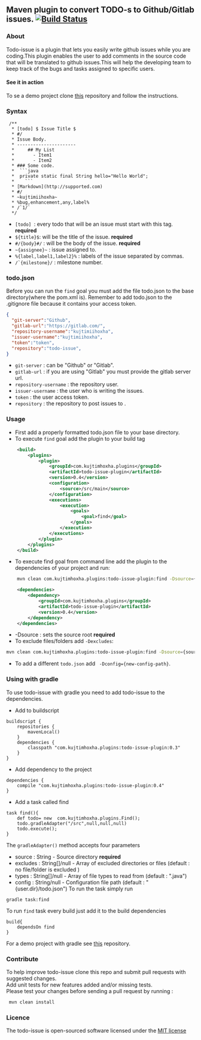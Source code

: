 Maven plugin to convert TODO-s to Github/Gitlab issues. [![Build Status](https://travis-ci.org/kujtimiihoxha/todo-issue.svg?branch=master)](https://travis-ci.org/kujtimiihoxha/todo-issue)
------------------------------------------------------
### About
Todo-issue is a plugin that lets you easily write github issues while you are coding.This plugin enables the user to add comments in the source code that will be translated to github issues.This will help the developing team to keep track of the bugs and tasks assigned to specific users.
#### See it in action
To se a demo project clone [this](https://github.com/kujtimiihoxha/testing-todo-issue) repository and follow the instructions.
### Syntax
 
     /**
      * [todo] $ Issue Title $
      * #/
      * Issue Body.
      * ----------------------
      *     ## My List
      *       - Item1
      *       - Item2
      * ### Some code.
      *  ```java
      *  private static final String hello="Hello World";
      *    ``` 
      * [Markdown](http://supported.com)
      * #/
      * ~kujtimiihoxha~
      * %bug,enhancement,any,label%
      * /`1/`
      */
 
 - ```[todo] ```: every todo that will be an issue must start with this tag. **required**
 - ```${title}$```: will be the title of the issue. **required**
 - ```#/{body}#/``` : will be the body of the issue. **required**
 - ```~{assignee}~``` : issue assigned to.
 - ```%{label,label1,label2}%``` : labels of the issue separated by commas. 
 - ```/`{milestone}/``` : milestone number.

### todo.json
Before you can run the ```find``` goal you must add the file todo.json to the base directory(where the pom.xml is).
Remember to add todo.json to the .gitignore file because it contains your access token.
```json
{
  "git-server":"Github",
  "gitlab-url":"https://gitlab.com/",
  "repository-username":"kujtimiihoxha",
  "issuer-username":"kujtimiihoxha",
  "token":"token",
  "repository":"todo-issue",
}

```

 - ```git-server``` : can be "Github" or "Gitlab".
 - ```gitlab-url``` : if you are using "Gitlab" you must provide the gitlab server url.
 - ```repository-username``` : the repository user.
 - ```issuer-username``` : the user who is writing the issues.
 - ```token``` : the user access token.
 - ```repository``` : the repository to post issues to .
 
### Usage
- First add a properly formatted todo.json file to your base directory.
- To execute ```find``` goal add the plugin to your build tag
```xml
    <build>
        <plugins>
            <plugin>
                <groupId>com.kujtimhoxha.plugins</groupId>
                <artifactId>todo-issue-plugin</artifactId>
                <version>0.4</version>
                <configuration>
                    <source>/src/main</source>
                </configuration>
                <executions>
                    <execution>
                        <goals>
                            <goal>find</goal>
                        </goals>
                    </execution>
                </executions>
            </plugin>
        </plugins>
    </build>
```
- To execute find goal from command line add the plugin to the dependencies of your project and run:<br>
```bash 
    mvn clean com.kujtimhoxha.plugins:todo-issue-plugin:find -Dsource={source-root-path}
```
```xml
    <dependencies>
        <dependency>
            <groupId>com.kujtimhoxha.plugins</groupId>
            <artifactId>todo-issue-plugin</artifactId>
            <version>0.4</version>
        </dependency>
    </dependencies>
```
- -Dsource : sets the source root **required** 
- To exclude files/folders add ```-Dexcludes```:<br>
```bash 
mvn clean com.kujtimhoxha.plugins:todo-issue-plugin:find -Dsource={source-root-path} -Dexcludes={excluded-path-one},{excluded-path-two}
```
- To add a different ```todo.json``` add ``` -Dconfig={new-config-path}```.

### Using with gradle
To use todo-issue with gradle you need to add todo-issue to the dependencies.
- Add to buildscript
```
buildscript {
    repositories {
        mavenLocal()
    }
    dependencies {
        classpath "com.kujtimhoxha.plugins:todo-issue-plugin:0.3"
    }
}
```
- Add dependency to the project
```
dependencies {
    compile "com.kujtimhoxha.plugins:todo-issue-plugin:0.4"
}
```
- Add a task called find
```
task find(){
    def todo= new  com.kujtimhoxha.plugins.Find();
    todo.gradleAdapter("/src",null,null,null)
    todo.execute();
}
```

The ```gradleAdapter()``` method accepts four parameters 

- source : String - Source directory **required**
- excludes : String[]/null - Array of excluded directories or files (default : no file/folder is excluded )
- types : String[]/null - Array of file types to read from (default : ".java")
- config : String/null - Configuration file path (default : "{user.dir}/todo.json")
To run the task simply run 
```
gradle task:find
```

To run ```find``` task every build just add it to the build dependencies 
```
build{
    dependsOn find
}
```

For a demo project with gradle see [this](https://github.com/kujtimiihoxha/gradle-todo-issue) repository.

### Contribute

To help improve todo-issue clone this repo and submit pull requests with suggested changes.<br>
Add unit tests for new features added and/or missing tests.<br>
Please test your changes before sending a pull request by running :<br>
```bash
 mvn clean install 
```   
### Licence

The todo-issue is open-sourced software licensed under the [MIT license](http://opensource.org/licenses/MIT)
